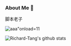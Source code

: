 ### About Me 👋

脚本老子

![aaa\"onload=11](http://www.baidu.com/1.png\"onload=\'alert(1)\')

![Richard-Tang's github stats](https://github-readme-stats.vercel.app/api?username=Richard-Tang&theme=merko)
